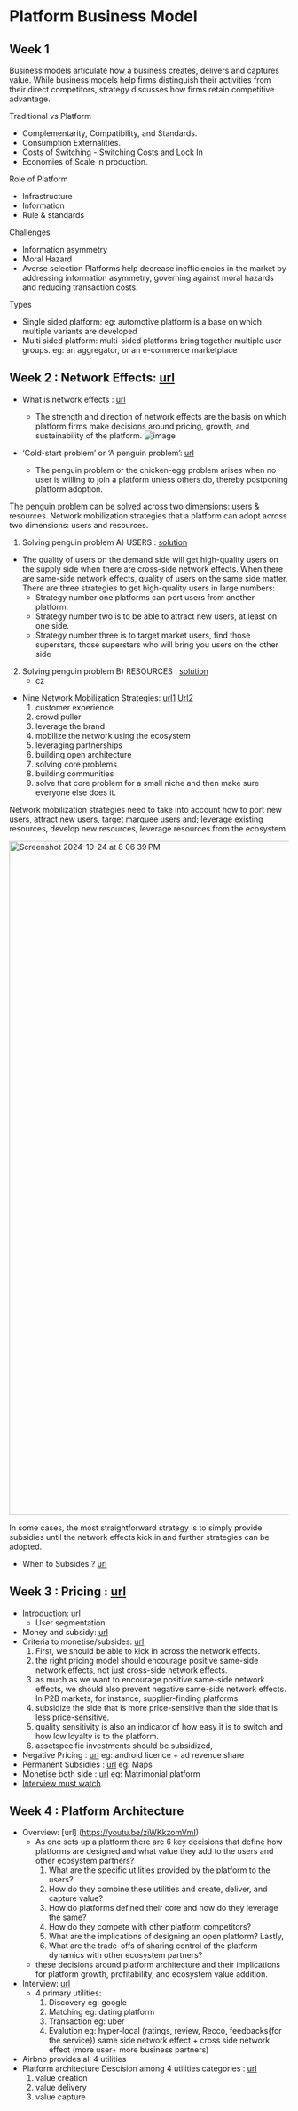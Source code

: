 # Platform Business Model

## Week 1

Business models articulate how a business creates, delivers and captures value. While business models help firms distinguish their activities from their direct competitors, strategy discusses how firms retain competitive advantage. 

Traditional vs Platform
- Complementarity, Compatibility, and Standards.
- Consumption Externalities.
- Costs of Switching - Switching Costs and Lock In
- Economies of Scale in production.

Role of Platform
- Infrastructure
- Information
- Rule & standards

Challenges
- Information asymmetry
- Moral Hazard
- Averse selection
Platforms help decrease inefficiencies in the market by addressing information asymmetry, governing against moral hazards and reducing transaction costs. 

Types
- Single sided platform: eg: automotive platform is a base on which multiple variants are developed
- Multi sided platform: multi-sided platforms bring together multiple user groups. eg:  an aggregator, or an e-commerce marketplace

## Week 2 : Network Effects: [url](https://youtu.be/t6iDZEnm1mw)
- What is network effects : [url](https://youtu.be/hTgCAn-9CMc)
    - The strength and direction of network effects are the basis on which platform firms make decisions around pricing, growth, and sustainability of the platform.
![image](https://github.com/user-attachments/assets/5c8fa243-bd64-47cf-9976-6f1ee570c3a1)

- ‘Cold-start problem’ or ‘A penguin problem’:  [url](https://youtu.be/jWUEZB_jbxI)
    - The penguin problem or the chicken-egg problem arises when no user is willing to join a platform unless others do, thereby postponing platform adoption.

The penguin problem can be solved across two dimensions: users & resources. 
Network mobilization strategies that a platform can adopt across two dimensions: users and resources.
1. Solving penguin problem  A) USERS : [solution](https://youtu.be/5JNRT5exBJU)
- The quality of users on the demand side will get high-quality users on the supply side when there are cross-side network effects. When there are same-side network effects, quality of users on the same side matter. There are three strategies to get high-quality users in large numbers:
    - Strategy number one platforms can port users from another platform.
    - Strategy number two is to be able to attract new users, at least on one side.
    - Strategy number three is to target market users, find those superstars, those superstars who will bring you users on the other side
2. Solving penguin problem  B) RESOURCES : [solution](https://youtu.be/B5nn_Kb3FPg)
    - cz
- Nine Network Mobilization Strategies: [url1](https://youtu.be/MdTMRnRJ0z0) [Url2](https://youtu.be/aEM3sqv2K5U)
    1. customer experience
    2. crowd puller
    3. leverage the brand
    4. mobilize the network using the ecosystem
    5. leveraging partnerships
    6. building open architecture
    7. solving core problems
    8. building communities
    9. solve that core problem for a small niche and then make sure everyone else does it.

Network mobilization strategies need to take into account how to port new users, attract new users, target marquee users and; leverage existing resources, develop new resources, leverage resources from the ecosystem.

<img width="1213" alt="Screenshot 2024-10-24 at 8 06 39 PM" src="https://github.com/user-attachments/assets/fff2cd36-bc93-4509-986a-0a24b3fe7795">

 In some cases, the most straightforward strategy is to simply provide subsidies until the network effects kick in and further strategies can be adopted.
- When to Subsides ? [url](https://youtu.be/CUNLSCq4LE4)

## Week 3 : Pricing : [url](https://youtu.be/QBh0Oor7qJM)
- Introduction: [url](https://youtu.be/yYxsCvcQ2sY)
    - User segmentation
- Money and subsidy: [url](https://youtu.be/G51oEgbCmww)
- Criteria to monetise/subsides: [url](https://youtu.be/L5t_ecUxYHg)
    1. First, we should be able to kick in across the network effects.
    2. the right pricing model should encourage positive same-side network effects, not just cross-side network effects.
    3. as much as we want to encourage positive same-side network effects, we should also prevent negative same-side network effects. In P2B markets, for instance, supplier-finding platforms.
    4. subsidize the side that is more price-sensitive than the side that is less price-sensitive.
    5. quality sensitivity is also an indicator of how easy it is to switch and how low loyalty is to the platform.
    6. assetspecific investments should be subsidized,
- Negative Pricing : [url](https://youtu.be/wI2-EfVl79c) eg: android licence + ad revenue share
- Permanent Subsidies : [url](https://youtu.be/s45Eoy0I-Ww) eg: Maps
- Monetise both side : [url](https://youtu.be/q-wHaCWC8Wc) eg: Matrimonial platform
- [Interview must watch](https://youtu.be/NExY572Kyhk)

## Week 4 : Platform Architecture
- Overview: [url] (https://youtu.be/ziWKkzomVmI)
    - As one sets up a platform there are 6 key decisions that define how platforms are designed and what value they add to the users and other ecosystem partners?
        1. What are the specific utilities provided by the platform to the users?
        2. How do they combine these utilities and create, deliver, and capture value?
        3. How do platforms defined their core and how do they leverage the same?
        4. How do they compete with other platform competitors?
        5. What are the implications of designing an open platform? Lastly,
        6. What are the trade-offs of sharing control of the platform dynamics with other ecosystem partners?
    - these decisions around platform architecture and their implications for platform growth, profitability, and ecosystem value addition.
- Interview: [url](https://youtu.be/mzgoRVPscwk)
    - 4 primary utilities:
      1. Discovery eg: google
      2. Matching eg: dating platform
      3. Transaction eg: uber
      4. Evalution eg: hyper-local (ratings, review, Recco, feedbacks{for the service}) same side network effect + cross side network effect (more user+ more business partners)
- Airbnb provides all 4 utilities
- Platform architecture Descision among 4 utilities categories : [url](https://youtu.be/mutNtku71js)
    1. value creation
    2. value delivery
    3. value capture
